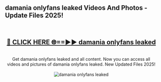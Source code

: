 <h2>damania onlyfans leaked Videos And Photos - Update Files 2025!</h2>
<br>
<div align="center">
<h2><a href="https://linkcuts.com/hfmhzwbr" rel="nofollow">🔴 CLICK HERE 🌐==►► damania onlyfans leaked</a></h2>
<br>
Get damania onlyfans leaked and all content. Now you can access all videos and pictures of damania onlyfans leaked. New Updated Files 2025!
<br>
<br>
<a href="https://linkcuts.com/hfmhzwbr" rel="nofollow" data-target="animated-image.originalLink"><img src="https://i.ibb.co.com/WyWwxjT/player-gif2.gif" alt="damania onlyfans leaked" style="max-width: 100%; display: inline-block;" data-target="animated-image.originalImage"></a>
</div>
<br>